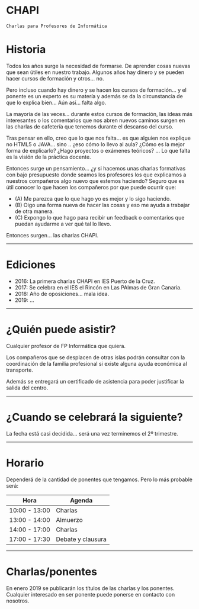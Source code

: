 # CHAPI

`Charlas para Profesores de Informática`

# Historia

Todos los años surge la necesidad de formarse. De aprender cosas nuevas
que sean útiles en nuestro trabajo. Algunos años hay dinero y se pueden
hacer cursos de formación y otros... no.

Pero incluso cuando hay dinero y se hacen los cursos de formación... y el
ponente es un experto es su matería y además se da la circunstancia de que
lo explica bien... Aún así... falta algo.

La mayoría de las veces... durante estos cursos de formación, las ideas
más interesantes o los comentarios que nos abren nuevos caminos surgen en
las charlas de cafetería que tenemos durante el descanso del curso.

Tras pensar en ello, creo que lo que nos falta... es que alguien nos explique
no HTML5 o JAVA... sino .. ¿eso cómo lo llevo al aula? ¿Cómo es la mejor forma
de explicarlo? ¿Hago proyectos o exámenes teóricos? ... Lo que falta es
la visión de la práctica docente.

Entonces surge un pensamiento... ¿y si hacemos unas charlas formativas con
bajo presupuesto donde seamos los profesores los que explicamos a nuestros
compañeros algo nuevo que estemos haciendo? Seguro que es útil conocer lo
que hacen los compañeros por que puede ocurrir que:
* (A) Me parezca que lo que hago yo es mejor y lo sigo haciendo.
* (B) Oigo una forma nueva de hacer las cosas y eso me ayuda a trabajar de otra manera.
* (C) Expongo lo que hago para recibir un feedback o comentarios que puedan
ayudarme a ver qué tal lo llevo.

Entonces surgen... las charlas CHAPI.

---

# Ediciones

* 2016: La primera charlas CHAPI en IES Puerto de la Cruz.
* 2017: Se celebra en el IES el Rincón en Las PAlmas de Gran Canaria.
* 2018: Año de oposiciones... mala idea.
* 2019: ...

---

# ¿Quién puede asistir?

Cualquier profesor de FP Informática que quiera.

Los compañeros que se desplacen de otras islas podrán consultar con la
coordinación de la familia profesional si existe alguna ayuda económica
al transporte.

Además se entregará un certificado de asistencia para poder justificar
la salida del centro.

---

# ¿Cuando se celebrará la siguiente?

La fecha está casi decidida... será una vez terminemos el 2º trimestre.

---

# Horario

Dependerá de la cantidad de ponentes que tengamos. Pero lo más probable
será:

| Hora          | Agenda   |
| ------------- | -------- |
| 10:00 - 13:00 | Charlas  |
| 13:00 - 14:00 | Almuerzo |
| 14:00 - 17:00 | Charlas  |
| 17:00 - 17:30 | Debate y clausura |

---

# Charlas/ponentes

En enero 2019 se publicarán los títulos de las charlas y los ponentes.
Cualquier interesado en ser ponente puede ponerse en contacto con nosotros.
